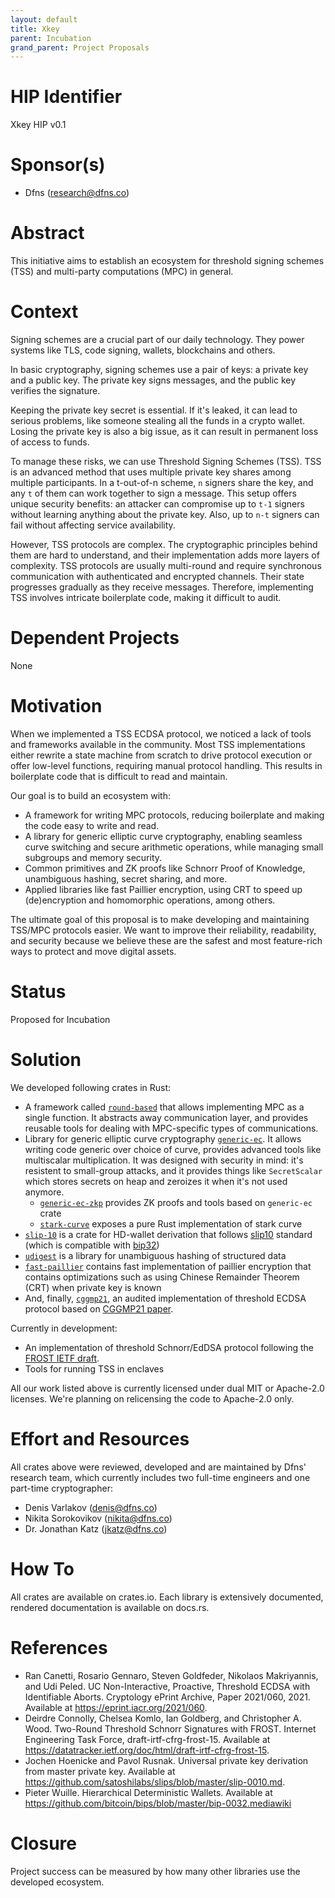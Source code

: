 ```yaml
---
layout: default
title: Xkey
parent: Incubation
grand_parent: Project Proposals
---
```


# HIP Identifier
Xkey HIP v0.1

# Sponsor(s)
* Dfns (research@dfns.co)

# Abstract
This initiative aims to establish an ecosystem for threshold signing schemes (TSS) 
and multi-party computations (MPC) in general.

# Context
Signing schemes are a crucial part of our daily technology. They power systems like 
TLS, code signing, wallets, blockchains and others.

In basic cryptography, signing schemes use a pair of keys: a private key and a public key. 
The private key signs messages, and the public key verifies the signature.

Keeping the private key secret is essential. If it's leaked, it can lead to serious 
problems, like someone stealing all the funds in a crypto wallet. Losing the private key 
is also a big issue, as it can result in permanent loss of access to funds.

To manage these risks, we can use Threshold Signing Schemes (TSS). TSS is an advanced 
method that uses multiple private key shares among multiple participants. In a t-out-of-n 
scheme, `n` signers share the key, and any `t` of them can work together to sign a message. 
This setup offers unique security benefits: an attacker can compromise up to `t-1` signers 
without learning anything about the private key. Also, up to `n-t` signers can fail without 
affecting service availability.

However, TSS protocols are complex. The cryptographic principles behind them are hard to 
understand, and their implementation adds more layers of complexity. TSS protocols are 
usually multi-round and require synchronous communication with authenticated and encrypted 
channels. Their state progresses gradually as they receive messages. Therefore, implementing 
TSS involves intricate boilerplate code, making it difficult to audit.

# Dependent Projects
None

# Motivation
When we implemented a TSS ECDSA protocol, we noticed a lack of tools and frameworks available 
in the community. Most TSS implementations either rewrite a state machine from scratch to 
drive protocol execution or offer low-level functions, requiring manual protocol handling. 
This results in boilerplate code that is difficult to read and maintain.

Our goal is to build an ecosystem with:
* A framework for writing MPC protocols, reducing boilerplate and making the code easy to
  write and read.
* A library for generic elliptic curve cryptography, enabling seamless curve switching and
  secure arithmetic operations, while managing small subgroups and memory security.
* Common primitives and ZK proofs like Schnorr Proof of Knowledge, unambiguous hashing,
  secret sharing, and more.
* Applied libraries like fast Paillier encryption, using CRT to speed up (de)encryption
  and homomorphic operations, among others.

The ultimate goal of this proposal is to make developing and maintaining TSS/MPC protocols 
easier. We want to improve their reliability, readability, and security because we believe 
these are the safest and most feature-rich ways to protect and move digital assets.

# Status
Proposed for Incubation

# Solution
We developed following crates in Rust:

* A framework called [`round-based`] that allows implementing MPC as a single function.
  It abstracts away communication layer, and provides reusable tools for dealing with
  MPC-specific types of communications.
* Library for generic elliptic curve cryptography [`generic-ec`]. It allows writing code
  generic over choice of curve, provides advanced tools like multiscalar multiplication.
  It was designed with security in mind: it's resistent to small-group attacks, and it
  provides things like `SecretScalar` which stores secrets on heap and zeroizes it when
  it's not used anymore.
  * [`generic-ec-zkp`] provides ZK proofs and tools based on `generic-ec` crate
  * [`stark-curve`] exposes a pure Rust implementation of stark curve
* [`slip-10`] is a crate for HD-wallet derivation that follows [slip10][slip10-spec]
  standard (which is compatible with [bip32][bip32-spec])
* [`udigest`] is a library for unambiguous hashing of structured data
* [`fast-paillier`] contains fast implementation of paillier encryption that contains
  optimizations such as using Chinese Remainder Theorem (CRT) when private key is known
* And, finally, [`cggmp21`], an audited implementation of threshold ECDSA protocol based
  on [CGGMP21 paper][cggmp21-paper].

Currently in development:
* An implementation of threshold Schnorr/EdDSA protocol following the
  [FROST IETF draft][frost-draft].
* Tools for running TSS in enclaves

[`round-based`]: https://github.com/dfns/round-based
[`generic-ec`]: https://github.com/dfns/generic-ec
[`generic-ec-zkp`]: https://docs.rs/generic-ec-zkp
[`stark-curve`]: https://github.com/dfns/stark-curve
[`slip-10`]: https://github.com/dfns/slip-10
[`udigest`]: https://github.com/dfns/udigest
[`fast-paillier`]: https://github.com/dfns/fast-paillier
[`cggmp21`]: https://github.com/dfns/cggmp21

[cggmp21-paper]: https://eprint.iacr.org/2021/060 
[frost-draft]: https://datatracker.ietf.org/doc/html/draft-irtf-cfrg-frost-15

[slip10-spec]: https://github.com/satoshilabs/slips/blob/master/slip-0010.md
[bip32-spec]: https://github.com/bitcoin/bips/blob/master/bip-0032.mediawiki

All our work listed above is currently licensed under dual MIT or Apache-2.0 licenses. 
We're planning on relicensing the code to Apache-2.0 only.

# Effort and Resources
All crates above were reviewed, developed and are maintained by Dfns' research team, 
which currently includes two full-time engineers and one part-time cryptographer:

* Denis Varlakov (denis@dfns.co)
* Nikita Sorokovikov (nikita@dfns.co)
* Dr. Jonathan Katz (jkatz@dfns.co)

# How To
All crates are available on crates.io. Each library is extensively documented, 
rendered documentation is available on docs.rs.

# References
* Ran Canetti, Rosario Gennaro, Steven Goldfeder, Nikolaos Makriyannis, and Udi Peled. UC
  Non-Interactive, Proactive, Threshold ECDSA with Identifiable Aborts. Cryptology ePrint
  Archive, Paper 2021/060, 2021. Available at https://eprint.iacr.org/2021/060.
* Deirdre Connolly, Chelsea Komlo, Ian Goldberg, and Christopher A. Wood. Two-Round Threshold
  Schnorr Signatures with FROST. Internet Engineering Task Force, draft-irtf-cfrg-frost-15.
  Available at https://datatracker.ietf.org/doc/html/draft-irtf-cfrg-frost-15.
* Jochen Hoenicke and Pavol Rusnak. Universal private key derivation from master private key.
  Available at https://github.com/satoshilabs/slips/blob/master/slip-0010.md.
* Pieter Wuille. Hierarchical Deterministic Wallets. Available at 
  https://github.com/bitcoin/bips/blob/master/bip-0032.mediawiki

# Closure
Project success can be measured by how many other libraries use the developed ecosystem.
